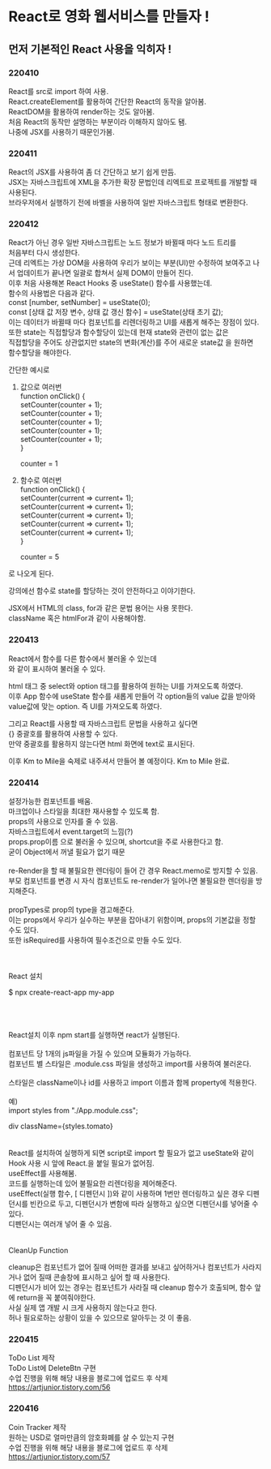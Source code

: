 # React로 영화 웹서비스를 만들자 !

## 먼저 기본적인 React 사용을 익히자 !

### 220410

React를 src로 import 하여 사용.
<br>
React.createElement를 활용하여 간단한 React의 동작을 알아봄.
<br>
ReactDOM을 활용하여 render하는 것도 알아봄.
<br>
처음 React의 동작만 설명하는 부분이라 이해하지 않아도 됌.
<br>
나중에 JSX를 사용하기 때문인가봄.

### 220411

React의 JSX를 사용하여 좀 더 간단하고 보기 쉽게 만듬.
<br>
JSX는 자바스크립트에 XML을 추가한 확장 문법인데 리엑트로 프로젝트를 개발할 때 사용된다.
<br>
브라우저에서 실행하기 전에 바벨을 사용하여 일반 자바스크립트 형태로 변환한다.

### 220412

React가 아닌 경우 일반 자바스크립트는 노드 정보가 바뀔때 마다 노드 트리를
<br>
처음부터 다시 생성한다.
<br>
근데 리엑트는 가상 DOM을 사용하여 우리가 보이는 부분(UI)만 수정하여 보여주고 나서 업데이트가 끝나면 일괄로 합쳐서 실제 DOM이 만들어 진다.
<br>
이후 처음 사용해본 React Hooks 중 useState() 함수를 사용했는데.
<br>
함수의 사용법은 다음과 같다.
<br>
const [number, setNumber] = useState(0);
<br>
const [상태 값 저장 변수, 상태 값 갱신 함수] = useState(상태 초기 값);
<br>
이는 데이터가 바뀔때 마다 컴포넌트를 리렌더링하고 UI를 새롭게 해주는 장점이 있다.
<br>
또한 state는 직접할당과 함수할당이 있는데 현재 state와 관련이 없는 값은
<br>
직접할당을 주어도 상관없지만 state의 변화(계산)를 주어 새로운 state값 을 원하면
<br>
함수할당을 해야한다.

간단한 예시로
<br>

1. 값으로 여러번
   <br>
   function onClick() {
   <br>
   setCounter(counter + 1);
   <br>
   setCounter(counter + 1);
   <br>
   setCounter(counter + 1);
   <br>
   setCounter(counter + 1);
   <br>
   setCounter(counter + 1);
   <br>
   }

   counter = 1

2. 함수로 여러번
   <br>
   function onClick() {
   <br>
   setCounter(current => current+ 1);
   <br>
   setCounter(current => current+ 1);
   <br>
   setCounter(current => current+ 1);
   <br>
   setCounter(current => current+ 1);
   <br>
   setCounter(current => current+ 1);
   <br>
   }

   counter = 5

로 나오게 된다.

강의에선 함수로 state를 할당하는 것이 안전하다고 이야기한다.

JSX에서 HTML의 class, for과 같은 문법 용어는 사용 못한다.
<br>
className 혹은 htmlFor과 같이 사용해야함.

### 220413

React에서 함수를 다른 함수에서 불러올 수 있는데
<br>
<MinutesToHours />와 같이 표시하여 불러올 수 있다.

html 태그 중 select와 option 태그를 활용하여 원하는 UI를 가져오도록 하였다.
<br>
이후 App 함수에 useState 함수를 새롭게 만들어 각 option들의 value 값을 받아와
<br>
value값에 맞는 option. 즉 UI를 가져오도록 하였다.

그리고 React를 사용할 때 자바스크립트 문법을 사용하고 싶다면
<br>
{} 중괄호를 활용하여 사용할 수 있다.
<br>
만약 중괄호를 활용하지 않는다면 html 화면에 text로 표시된다.

이후 Km to Mile을 숙제로 내주셔서 만들어 볼 예정이다.
Km to Mile 완료.

### 220414

설정가능한 컴포넌트를 배움.
<br>
마크업이나 스타일을 최대한 재사용할 수 있도록 함.
<br>
props의 사용으로 인자를 줄 수 있음.
<br>
자바스크립트에서 event.target의 느낌(?)
<br>
props.prop이름 으로 불러올 수 있으며, shortcut을 주로 사용한다고 함.
<br>
굳이 Object에서 꺼낼 필요가 없기 때문
<br>
<br>
re-Render을 할 때 불필요한 렌더링이 들어 간 경우 React.memo로 방지할 수 있음.
<br>
부모 컴포넌트를 변경 시 자식 컴포넌트도 re-render가 일어나면 불필요한 렌더링을 방지해준다.
<br>
<br>
propTypes로 prop의 type을 경고해준다.
<br>
이는 props에서 우리가 실수하는 부분을 잡아내기 위함이며, props의 기본값을 정할 수도 있다.
<br>
또한 isRequired를 사용하여 필수조건으로 만들 수도 있다.
<br>
<br>
<br>
<br>
React 설치

$ npx create-react-app my-app
<br>
<br>
<br>
<br>

React설치 이후 npm start를 실행하면 react가 실행된다.
<br>
<br>
컴포넌트 당 1개의 js파일을 가질 수 있으며 모듈화가 가능하다.
<br>
컴포넌트 별 스타일은 .module.css 파일을 생성하고 import를 사용하여 불러온다.
<br>
<br>
스타일은 className이나 id를 사용하고 import 이름과 함께 property에 적용한다.
<br>
<br>
예)
<br>
import styles from "./App.module.css";
<br>

div className={styles.tomato}
<br>
<br>
<br>
React를 설치하여 실행하게 되면 script로 import 할 필요가 없고 useState와 같이 Hook 사용 시 앞에 React.을 붙일 필요가 없어짐.
<br>
useEffect를 사용해봄.
<br>
코드를 실행하는데 있어 불필요한 리렌더링을 제어해준다.
<br>
useEffect(실행 함수, [ 디펜던시 ])와 같이 사용하며 1번만 렌더링하고 싶은 경우 디펜던시를 빈칸으로 두고, 디펜던시가 변함에 따라 실행하고 싶으면 디펜던시를 넣어줄 수 있다.
<br>
디펜던시는 여러개 넣어 줄 수 있음.
<br>
<br>
<br>
CleanUp Function

cleanup은 컴포넌트가 없어 질때 어떠한 결과를 보내고 싶어하거나 컴포넌트가 사라지거나 없어 질때 콘솔창에 표시하고 싶어 할 때 사용한다.
<br>
디펜던시가 비어 있는 경우는 컴포넌트가 사라질 때 cleanup 함수가 호출되며, 함수 앞에 return을 꼭 붙여줘야한다.
<br>
사실 실제 앱 개발 시 크게 사용하지 않는다고 한다.
<br>
허나 필요로하는 상황이 있을 수 있으므로 알아두는 것 이 좋음.

### 220415

ToDo List 제작
<br>
ToDo List에 DeleteBtn 구현
<br>
수업 진행을 위해 해당 내용을 블로그에 업로드 후 삭제
<br>
https://artjunior.tistory.com/56
<br>

### 220416

Coin Tracker 제작
<br>
원하는 USD로 얼마만큼의 암호화폐를 살 수 있는지 구현
<br>
수업 진행을 위해 해당 내용을 블로그에 업로드 후 삭제
<br>
https://artjunior.tistory.com/57
<br>
